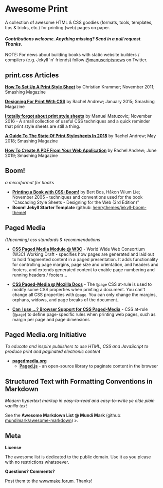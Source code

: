 # Awesome Print

A collection of awesome HTML & CSS goodies (formats,  tools, templates, tips & tricks, etc.) for printing (web) pages on paper. 

#### _Contributions welcome. Anything missing? Send in a pull request. Thanks._


NOTE: For news about building books with static website builders / compilers (e.g. Jekyll 'n' friends) follow [@manuscriptsnews](https://twitter.com/manuscriptsnews) on Twitter.


## print.css Articles

[**How To Set Up A Print Style Sheet**](https://www.smashingmagazine.com/2011/11/how-to-set-up-a-print-style-sheet) by Christian Krammer; November 2011; Smashing Magazine

[**Designing For Print With CSS**](https://www.smashingmagazine.com/2015/01/designing-for-print-with-css) by Rachel Andrew; January 2015; Smashing Magazine

[**I totally forgot about print style sheets**](https://www.matuzo.at/blog/i-totally-forgot-about-print-style-sheets/) by Manuel Matuzovic; November 2016 - A small collection of useful CSS techniques and a quick reminder that print style sheets are still a thing.

[**A Guide To The State Of Print Stylesheets In 2018**](https://www.smashingmagazine.com/2018/05/print-stylesheets-in-2018/) by Rachel Andrew; May 2018; Smashing Magazine

[**How To Create A PDF From Your Web Application**](https://www.smashingmagazine.com/2019/06/create-pdf-web-application/) by Rachel Andrew; June 2019; Smashing Magazine



## Boom!

_a microformat for books_

- [**Printing a Book with CSS: Boom!**](http://alistapart.com/article/boom) by Bert Bos, Håkon Wium Lie; November 2005 - techniques and conventions used for the book "Cascading Style Sheets - Designing for the Web (3rd Edition)"
- **Boom! Jekyll Starter Template** (github: [henrythemes/jekyll-boom-theme](https://github.com/henrythemes/jekyll-boom-theme))


## Paged Media 

_(Upcoming) css standards & recommendations_

- [**CSS Paged Media Module @ W3C**](https://www.w3.org/TR/css-page-3/) - World Wide Web Consortium (W3C) Working Draft - specifies how pages are generated and laid out to hold fragmented content in a paged presentation. It adds functionality for controlling page margins, page size and orientation, and headers and footers, and extends generated content to enable page numbering and running headers / footers... 

- [**CSS Paged-Media @ Mozilla Docs**](https://developer.mozilla.org/en-US/docs/Web/CSS/@page) - The `@page` CSS at-rule is used to modify some CSS properties when printing a document. You can't change all CSS properties with `@page`. You can only change the margins, orphans, widows, and page breaks of the document..

- [**Can I use ...? Browser Support for CSS Paged-Media**](https://caniuse.com/#feat=css-paged-media) - CSS at-rule (`@page`) to define page-specific rules when printing web pages, such as margin per page and page dimensions




## Paged Media.org Initiative

_To educate and inspire publishers to use HTML, CSS and JavaScript to produce print and paginated electronic content_

- [**pagedmedia.org**](https://pagedmedia.org)
  - [**Paged.js**](https://www.pagedmedia.org/paged-js/) - an open-source library to paginate content in the browser



## Structured Text with Formatting Conventions in Markdown

_Modern hypertext markup in easy-to-read and easy-to-write ye olde plain vanilla text_

See the **Awesome Markdown List @ Mundi Mark** (github: [mundimark/awesome-markdown](https://github.com/mundimark/awesome-markdown)) ».




## Meta

**License**

The awesome list is dedicated to the public domain. Use it as you please with no restrictions whatsoever.

**Questions? Comments?**

Post them to the [wwwmake forum](http://groups.google.com/group/wwwmake). Thanks!
